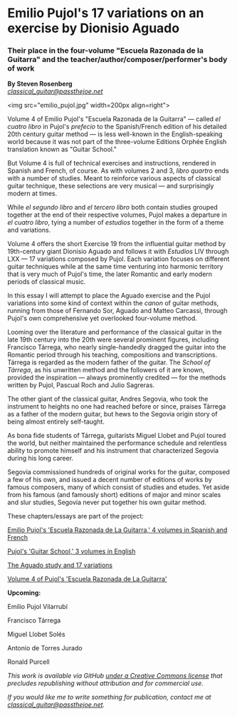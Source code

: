 # Emilio Pujol's 17 variations on an exercise by Dionisio Aguado

### Their place in the four-volume "Escuela Razonada de la Guitarra" and the teacher/author/composer/performer's body of work

**By Steven Rosenberg**
<br/>*classical_guitar@passthejoe.net*

<img src="emilio_pujol.jpg" width=200px align=right">

Volume 4 of Emilio Pujol's "Escuela Razonada de la Guitarra" — called *el cuatro libro* in Pujol's *prefecio* to the Spanish/French edition of his detailed 20th century guitar method — is less well-known in the English-speaking world because it was not part of the three-volume Editions Orphée English translation known as "Guitar School."

But Volume 4 is full of technical exercises and instructions, rendered in Spanish and French, of course. As with volumes 2 and 3, *libro quartro* ends with a number of studies. Meant to reinforce various aspects of classical guitar technique, these selections are very musical — and surprisingly modern at times.

While *el segundo libro* and *el tercero libro* both contain studies grouped together at the end of their respective volumes, Pujol makes a departure in *el cuatro libro*, tying a number of *estudios* together in the form of a theme and variations.

Volume 4 offers the short Exercise 19 from the influential guitar method by 19th-century giant Dionisio Aguado and follows it with *Estudios* LIV through LXX — 17 variations composed by Pujol. Each variation focuses on different guitar techniques while at the same time venturing into harmonic territory that is very much of Pujol's time, the later Romantic and early modern periods of classical music.

In this essay I will attempt to place the Aguado exercise and the Pujol variations into some kind of context within the *canon* of guitar methods, running from those of Fernando Sor, Aguado and Matteo Carcassi, through Pujol's own comprehensive yet overlooked four-volume method.

Looming over the literature and performance of the classical guitar in the late 19th century into the 20th were several prominent figures, including Francisco Tárrega, who nearly single-handedly dragged the guitar into the Romantic period through his teaching, compositions and transcriptions. Tárrega is regarded as the modern father of the guitar. The *School of Tárrega*, as his unwritten method and the followers of it are known, provided the inspiration — always prominently credited — for the methods written by Pujol, Pascual Roch and Julio Sagreras.

The other giant of the classical guitar, Andres Segovia, who took the instrument to heights no one had reached before or since, praises Tárrega as a father of the modern guitar, but hews to the Segovia origin story of being almost entirely self-taught.

As bona fide students of Tárrega, guitarists Miguel Llobet and Pujol toured the world, but neither maintained the performance schedule and relentless ability to promote himself and his instrument that characterized Segovia during his long career.

Segovia commissioned hundreds of original works for the guitar, composed a few of his own, and issued a decent number of editions of works by famous composers, many of which consist of studies and etudes. Yet aside from his famous (and famously short) editions of major and minor scales and slur studies, Segovia never put together his own guitar method.

These chapters/essays are part of the project:

[Emilio Pujol's 'Escuela Razonada de La Guitarra,' 4 volumes in Spanish and French](/escuela_razonda_de_la_guitarra.md)

[Pujol's 'Guitar School,' 3 volumes in English](/guitar_school.md)

[The Aguado study and 17 variations](/aguado_study_and_17_variations.md)

[Volume 4 of Pujol's 'Escuela Razonada de La Guitarra'](/volume_4.md)

**Upcoming:**

Emilio Pujol Vilarrubí

Francisco Tárrega

Miguel Llobet Solés

Antonio de Torres Jurado

Ronald Purcell

*This work is available via GitHub [under a Creative Commons license](/LICENSE.md) that precludes republishing without attribution and for commercial use.* 

*If you would like me to write something for publication, contact me at classical_guitar@passthejoe.net.*
